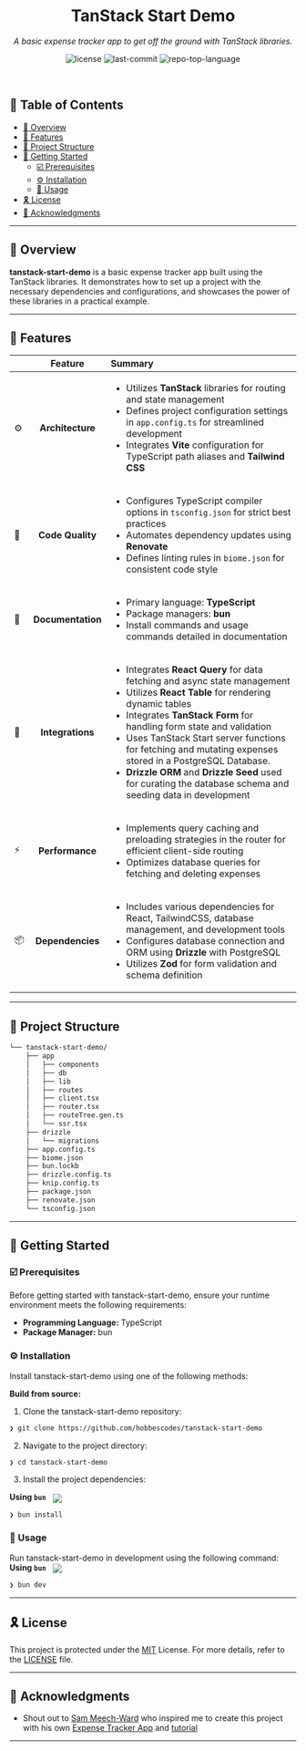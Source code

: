 <p align="center"><h1 align="center">TanStack Start Demo</h1></p>
<p align="center">
	<em>A basic expense tracker app to get off the ground with TanStack libraries.</em>
</p>
<p align="center">
	<img src="https://img.shields.io/github/license/hobbescodes/tanstack-start-demo" alt="license">
	<img src="https://img.shields.io/github/last-commit/hobbescodes/tanstack-start-demo" alt="last-commit">
	<img src="https://img.shields.io/github/languages/top/hobbescodes/tanstack-start-demo" alt="repo-top-language">
</p>
<br>

## 🔗 Table of Contents

- [📍 Overview](#-overview)
- [👾 Features](#-features)
- [📁 Project Structure](#-project-structure)
- [🚀 Getting Started](#-getting-started)
  - [☑️ Prerequisites](#-prerequisites)
  - [⚙️ Installation](#-installation)
  - [🤖 Usage](#🤖-usage)
- [🎗 License](#-license)
- [🙌 Acknowledgments](#-acknowledgments)

---

## 📍 Overview

**tanstack-start-demo** is a basic expense tracker app built using the TanStack libraries. It demonstrates how to set up a project with the necessary dependencies and configurations, and showcases the power of these libraries in a practical example.

---

## 👾 Features

|      | Feature         | Summary       |
| :--- | :---:           | :---          |
| ⚙️  | **Architecture**  | <ul><li>Utilizes **TanStack** libraries for routing and state management</li><li>Defines project configuration settings in `app.config.ts` for streamlined development</li><li>Integrates **Vite** configuration for TypeScript path aliases and **Tailwind CSS**</li></ul> |
| 🔩 | **Code Quality**  | <ul><li>Configures TypeScript compiler options in `tsconfig.json` for strict best practices</li><li>Automates dependency updates using **Renovate**</li><li>Defines linting rules in `biome.json` for consistent code style</li></ul> |
| 📄 | **Documentation** | <ul><li>Primary language: **TypeScript**</li><li>Package managers: **bun**</li><li>Install commands and usage commands detailed in documentation</li></ul> |
| 🔌 | **Integrations**  | <ul><li>Integrates **React Query** for data fetching and async state management</li><li>Utilizes **React Table** for rendering dynamic tables</li><li>Integrates **TanStack Form** for handling form state and validation</li><li>Uses TanStack Start server functions for fetching and mutating expenses stored in a PostgreSQL Database.</li><li>**Drizzle ORM** and **Drizzle Seed** used for curating the database schema and seeding data in development</li></ul> |
| ⚡️  | **Performance**   | <ul><li>Implements query caching and preloading strategies in the router for efficient client-side routing</li><li>Optimizes database queries for fetching and deleting expenses</li></ul> |
| 📦 | **Dependencies**  | <ul><li>Includes various dependencies for React, TailwindCSS, database management, and development tools</li><li>Configures database connection and ORM using **Drizzle** with PostgreSQL</li><li>Utilizes **Zod** for form validation and schema definition</li></ul> |

---

## 📁 Project Structure

```sh
└── tanstack-start-demo/
    ├── app
    │   ├── components
    │   ├── db
    │   ├── lib
    │   ├── routes
    │   ├── client.tsx
    │   ├── router.tsx
    │   ├── routeTree.gen.ts
    │   └── ssr.tsx
    ├── drizzle
    │   └── migrations
    ├── app.config.ts
    ├── biome.json
    ├── bun.lockb
    ├── drizzle.config.ts
    ├── knip.config.ts
    ├── package.json
    ├── renovate.json
    └── tsconfig.json
```

---
## 🚀 Getting Started

### ☑️ Prerequisites

Before getting started with tanstack-start-demo, ensure your runtime environment meets the following requirements:

- **Programming Language:** TypeScript
- **Package Manager:** bun


### ⚙️ Installation

Install tanstack-start-demo using one of the following methods:

**Build from source:**

1. Clone the tanstack-start-demo repository:
```sh
❯ git clone https://github.com/hobbescodes/tanstack-start-demo
```

2. Navigate to the project directory:
```sh
❯ cd tanstack-start-demo
```

3. Install the project dependencies:


**Using `bun`** &nbsp; [<img align="center" src="https://img.shields.io/badge/bun-CB3837.svg?style={badge_style}&logo=bun&logoColor=white" />](https://www.bunjs.com/)

```sh
❯ bun install
```




### 🤖 Usage
Run tanstack-start-demo in development using the following command:
**Using `bun`** &nbsp; [<img align="center" src="https://img.shields.io/badge/bun-CB3837.svg?style={badge_style}&logo=bun&logoColor=white" />](https://www.bunjs.com/)

```sh
❯ bun dev
```

---

## 🎗 License

This project is protected under the [MIT](https://choosealicense.com/licenses/mit/) License. For more details, refer to the [LICENSE](https://github.com/hobbescodes/tanstack-start-demo/blob/master/LICENSE) file.

---

## 🙌 Acknowledgments

- Shout out to [Sam Meech-Ward](https://github.com/meech-ward) who inspired me to create this project with his own [Expense Tracker App](https://github.com/meech-ward/Bun-Hono-React-Expense-Tracker/tree/main) and [tutorial](https://www.youtube.com/watch?v=jXyTIQOfTTk)

---